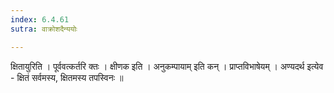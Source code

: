 ```yaml
---
index: 6.4.61
sutra: वाक्रोशदैन्ययोः

---
```

  क्षितायुरिति । पूर्ववत्कर्तरि क्तः । क्षीणक इति । अनुकम्पायाम् इति कन् । प्राप्तविभाषेयम् । अण्यदर्थ इत्येव - क्षितं सर्वमस्य, क्षितमस्य तपस्विनः ॥